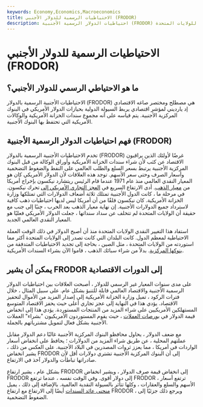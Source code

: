 ```yaml
---
keywords: Economy,Economics,Macroeconomics
title: الاحتياطيات الرسمية للدولار الأجنبي (FRODOR)
description: احتياطيات الدولار الرسمية الأجنبية (FRODOR) هي مؤشر يربط السيولة الدولية بتأثير البنوك المركزية الأجنبية على السياسة النقدية للولايات المتحدة.
---
```


# الاحتياطيات الرسمية للدولار الأجنبي (FRODOR)
## ما هو الاحتياطي الرسمي للدولار الأجنبي؟

الاحتياطيات الأجنبية الرسمية بالدولار (FRODOR) هي مصطلح ومختصر صاغه الاقتصادي إد يارديني لمؤشر اقتصادي يربط السيولة الدولية بحيازات الدولار الأمريكي في البنوك المركزية الأجنبية. يتم قياسه على أنه مجموع سندات الخزانة الأمريكية والوكالات الأمريكية التي تحتفظ بها البنوك الأجنبية.

## فهم احتياطيات الدولار الرسمية الأجنبية (FRODOR)

تخدم الاحتياطيات الأجنبية الرسمية بالدولار (FRODOR) غرضًا لأولئك الذين يراقبون الاقتصاد عن كثب لأن شراء سندات الخزانة الأمريكية وأوراق الوكالة من قبل البنوك المركزية الأجنبية يرتبط بسعر السلع والطلب العالمي على النفط والضغوط التضخمية وأسعار الصرف وحتى سعر الأسهم. توجد هذه العلاقات لأن الدولار الأمريكي كان هو المعيار النقدي العالمي منذ عام 1971 عندما قام الرئيس ريتشارد نيكسون بإخراج أمريكا من [معيار الذهب](/goldstandard). أدى الارتفاع السريع في [العجز التجاري الأمريكي إلى](/trade_deficit) تحرك نيكسون. في مرحلة ما ، كانت الدول الأجنبية تمتلك ثلاثة أضعاف الدولارات التي تمتلكها وزارة الخزانة الأمريكية. كان نيكسون قلقًا من أن أمريكا ليس لديها احتياطيات ذهب كافية لاسترداد جميع الدولارات الأجنبية. إن نهاية معيار الذهب بعد الحرب ، جنبًا إلى جنب مع حقيقة أن الولايات المتحدة لم تتخلف عن سداد سنداتها ، جعلت الدولار الأمريكي فعليًا هو المعيار النقدي العالمي الجديد.

استفاد هذا التغيير النقدي الولايات المتحدة منذ أن أصبح الدولار في ذلك الوقت العملة الاحتياطية لمعظم الدول. كانت البلدان التي كانت تصدر إلى الولايات المتحدة أكثر مما استوردته من الولايات المتحدة ، مثل الصين ، بحاجة إلى تجديد الاحتياطيات المتدفقة من [بنوكها المركزية](/centralbank). بدلاً من شراء سبائك الذهب ، قاموا الآن بشراء السندات الأمريكية.

## يمكن أن يشير FRODOR إلى الدورات الاقتصادية

على مدى سنوات المعيار غير الرسمي للدولار ، أصبحت العلاقات بين احتياطيات الدولار الرسمية الأجنبية والاقتصاد العالمي قابلة للتنبؤ بشكل عام. على سبيل المثال ، خلال فترات الركود ، تميل وزارة الخزانة الأمريكية إلى إصدار المزيد من الأموال لتحفيز الاقتصاد. يؤدي هذا في النهاية إلى عجز تجاري أعلى حيث يحفز الاقتصاد المتوسع المستهلكين الأمريكيين على شراء المزيد من المنتجات المستوردة. يؤدي هذا إلى انخفاض قيمة الدولار في [بورصات العملات](/currency-exchange) ، حيث يقوم المستوردون الأمريكيون "بشراء" العملات الأجنبية بشكل فعال لتمويل مشترياتهم بالجملة.

مع ضعف الدولار ، يحاول محافظو البنوك المركزية الأجنبية غالبًا دعم الدولار مقابل عملتهم المحلية ، عن طريق شراء المزيد من الدولارات ؛ يحافظ على انخفاض أسعار الواردات في أمريكا ، مما يعزز ثروات المصدرين في البلاد الأجنبية. على العكس من ذلك ، يشير انخفاض FRODOR إلى أن البنوك المركزية الأجنبية تشتري دولارات أقل لأن صادراتها تباطأت والدولار آخذ في الارتفاع.

بشكل عام ، يشير ارتفاع FRODOR إلى انخفاض قيمة صرف الدولار ، ويشير انخفاض FRODOR إلى دولار أقوى. وفي الوقت نفسه ، عندما ترتفع FRODOR ، ترتفع أسعار الأسهم والسلع والعقارات ، وكلها تتأثر بالسيولة النقدية العالمية. بالإضافة إلى ذلك ، يميل [منحنى عائد السندات](/yieldcurve) أيضًا إلى الارتفاع مع ارتفاع FRODOR ، ويرجع ذلك جزئيًا إلى الضغوط التضخمية.

